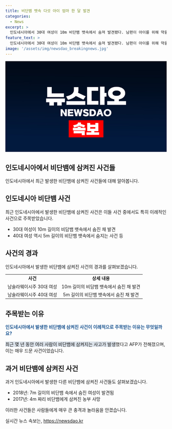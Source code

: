 ```yaml
---
title: 비단뱀 뱃속 다섯 아이 엄마 한 달 발견
categories:
  - News
excerpt: >
  인도네시아에서 30대 여성이 10m 비단뱀 뱃속에서 숨져 발견됐다. 남편이 아이를 위해 약을 사러 나간 뒤 실종됐으며, 발견된 뱀의 배를 가르자 그녀가 발견됐다. 최근 몇 년 동안 비단뱀에 삼켜진 사람들이 늘고 있어 주민들의 놀라움과 불안이 크다. 지난달에는 또 다른 여성이 5m 비단뱀에 삼켜져 숨지기도 했다. 이런 사건은 드물지만 계속 발생하고 있어 사람들의 관심을 끌고 있다.
feature_text: >
  인도네시아에서 30대 여성이 10m 비단뱀 뱃속에서 숨져 발견됐다. 남편이 아이를 위해 약을 사러 나간 뒤 실종됐으며, 발견된 뱀의 배를 가르자 그녀가 발견됐다. 최근 몇 년 동안 비단뱀에 삼켜진 사람들이 늘고 있어 주민들의 놀라움과 불안이 크다. 지난달에는 또 다른 여성이 5m 비단뱀에 삼켜져 숨지기도 했다. 이런 사건은 드물지만 계속 발생하고 있어 사람들의 관심을 끌고 있다.
image: '/assets/img/newsdao_breakingnews.jpg'
---
```


<p><img src="/assets/img/newsdao_breakingnews.jpg" alt="implanttips 속보" /></p>

<h2 data-ke-size="size26">인도네시아에서 비단뱀에 삼켜진 사건들</h2>

<p data-ke-size="size16">인도네시아에서 최근 발생한 비단뱀에 삼켜진 사건들에 대해 알아봅니다.</p>

<h2>인도네시아 비단뱀 사건</h2>

<p data-ke-size="size16">최근 인도네시아에서 발생한 비단뱀에 삼켜진 사건은 이들 사건 중에서도 특히 이례적인 사건으로 주목받았습니다.</p>

<ul>
    <li>30대 여성이 10m 길이의 비담뱀 뱃속에서 숨진 채 발견</li>
    <li>40대 여성 역시 5m 길이의 비단뱀 뱃속에서 숨지는 사건 등</li>
</ul>

<h2>사건의 경과</h2>

<p data-ke-size="size16">인도네시아에서 발생한 비단뱀에 삼켜진 사건의 경과를 살펴보겠습니다.</p>

<table>
    <tr>
        <td style="text-align: center; height: 17px;"><b>사건</b></td>
        <td style="text-align: center; height: 17px;"><b>상세 내용</b></td>
    </tr>
    <tr>
        <td style="text-align: center; height: 17px;">남술라웨이시주 30대 여성</td>
        <td style="text-align: center; height: 17px;">10m 길이의 비담뱀 뱃속에서 숨진 채 발견</td>
    </tr>
    <tr>
        <td style="text-align: center; height: 17px;">남술라웨이시주 40대 여성</td>
        <td style="text-align: center; height: 17px;">5m 길이의 비단뱀 뱃속에서 숨진 채 발견</td>
    </tr>
</table>

<h2>주목받는 이유</h2>

<p data-ke-size="size16"><b><span style="color: #1a5490;">인도네시아에서 발생한 비단뱀에 삼켜진 사건이 이례적으로 주목받는 이유는 무엇일까요?</span></b></p>

<p data-ke-size="size16"><span style="background-color: #21538527;">최근 몇 년 동안 여러 사람이 비단뱀에 삼켜지는 사고가 발생</span>했다고 AFP가 전해졌으며, 이는 매우 드문 사건이었습니다.</p>

<h2>과거 비단뱀에 삼켜진 사건</h2>

<p data-ke-size="size16">과거 인도네시아에서 발생한 다른 비단뱀에 삼켜진 사건들도 살펴보겠습니다.</p>

<ul>
    <li>2018년: 7m 길이의 비단뱀 속에서 숨진 여성이 발견됨</li>
    <li>2017년: 4m 짜리 비단뱀에게 삼켜진 농부 사망</li>
</ul>

<p data-ke-size="size16">이러한 사건들은 사람들에게 매우 큰 충격과 놀라움을 안겼습니다.</p>
실시간 뉴스 속보는, <a href="https://newsdao.kr" rel="dofollow">https://newsdao.kr</a>


